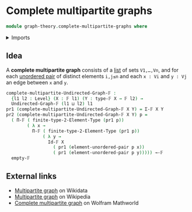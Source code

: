 # Complete multipartite graphs

```agda
module graph-theory.complete-multipartite-graphs where
```

<details><summary>Imports</summary>

```agda
open import foundation.universe-levels
open import foundation.unordered-pairs

open import graph-theory.finite-graphs

open import univalent-combinatorics.2-element-types
open import univalent-combinatorics.dependent-function-types
open import univalent-combinatorics.dependent-pair-types
open import univalent-combinatorics.equality-finite-types
open import univalent-combinatorics.finite-types
open import univalent-combinatorics.function-types
```

</details>

## Idea

A **complete multipartite graph** consists of a [list](lists.lists.md) of sets
`V1,…,Vn`, and for each [unordered pair](foundation.unordered-pairs.md) of
distinct elements `i,j≤n` and each `x : Vi` and `y : Vj` an edge between `x` and
`y`.

```agda
complete-multipartite-Undirected-Graph-𝔽 :
  {l1 l2 : Level} (X : 𝔽 l1) (Y : type-𝔽 X → 𝔽 l2) →
  Undirected-Graph-𝔽 (l1 ⊔ l2) l1
pr1 (complete-multipartite-Undirected-Graph-𝔽 X Y) = Σ-𝔽 X Y
pr2 (complete-multipartite-Undirected-Graph-𝔽 X Y) p =
  ( Π-𝔽 ( finite-type-2-Element-Type (pr1 p))
        ( λ x →
          Π-𝔽 ( finite-type-2-Element-Type (pr1 p))
              ( λ y →
                Id-𝔽 X
                  ( pr1 (element-unordered-pair p x))
                  ( pr1 (element-unordered-pair p y))))) →-𝔽
  empty-𝔽
```

## External links

- [Multipartite graph](https://www.wikidata.org/wiki/Q1718082) on Wikidata
- [Multipartite graph](https://en.wikipedia.org/wiki/Multipartite_graph) on
  Wikipedia
- [Complete multipartite graph](https://mathworld.wolfram.com/CompleteMultipartiteGraph.html)
  on Wolfram Mathworld
